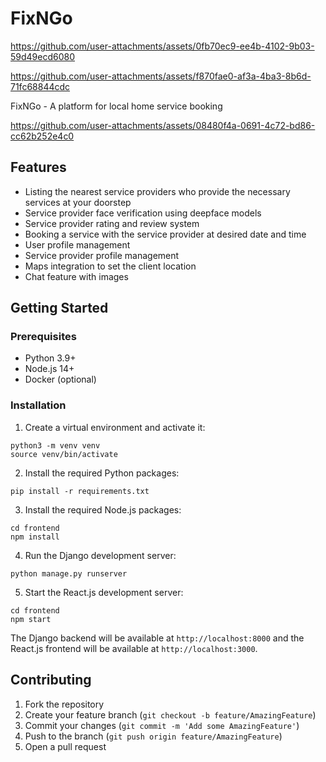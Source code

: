 # FixNGo

https://github.com/user-attachments/assets/0fb70ec9-ee4b-4102-9b03-59d49ecd6080



https://github.com/user-attachments/assets/f870fae0-af3a-4ba3-8b6d-71fc68844cdc


FixNGo - A platform for local home service booking


https://github.com/user-attachments/assets/08480f4a-0691-4c72-bd86-cc62b252e4c0



## Features
- Listing the nearest service providers who provide the necessary services at your doorstep
- Service provider face verification using deepface models
- Service provider rating and review system
- Booking a service with the service provider at desired date and time
- User profile management
- Service provider profile management
- Maps integration to set the client location
- Chat feature with images




## Getting Started

### Prerequisites
- Python 3.9+
- Node.js 14+
- Docker (optional)

### Installation

1. Create a virtual environment and activate it:

```
python3 -m venv venv
source venv/bin/activate
```

2. Install the required Python packages:

```
pip install -r requirements.txt
```

3. Install the required Node.js packages:

```
cd frontend
npm install
```

4. Run the Django development server:

```
python manage.py runserver
```

5. Start the React.js development server:

```
cd frontend
npm start
```

The Django backend will be available at `http://localhost:8000` and the React.js frontend will be available at `http://localhost:3000`.



## Contributing

1. Fork the repository
2. Create your feature branch (`git checkout -b feature/AmazingFeature`)
3. Commit your changes (`git commit -m 'Add some AmazingFeature'`)
4. Push to the branch (`git push origin feature/AmazingFeature`)
5. Open a pull request
